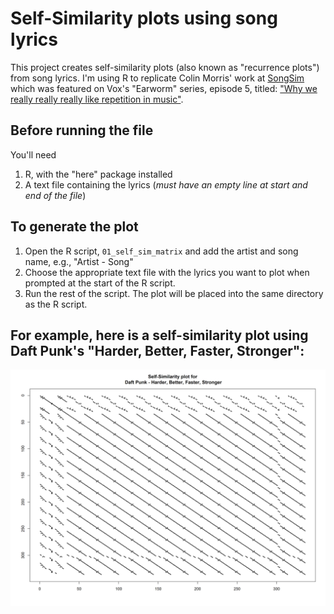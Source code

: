 # Self-Similarity plots using song lyrics
This project creates self-similarity plots (also known as "recurrence plots") from song lyrics. I'm using R to replicate Colin Morris' work at [SongSim](https://colinmorris.github.io/SongSim/#/about) which was featured on Vox's "Earworm" series, episode 5, titled: ["Why we really really really like repetition in music"](https://www.youtube.com/watch?v=HzzmqUoQobc). 

## Before running the file

You'll need
1. R, with the "here" package installed
2. A text file containing the lyrics (*must have an empty line at start and end of the file*)

## To generate the plot
1. Open the R script, `01_self_sim_matrix` and add the artist and song name, e.g., "Artist - Song"
2. Choose the appropriate text file with the lyrics you want to plot when prompted at the start of the R script. 
3. Run the rest of the script. The plot will be placed into the same directory as the R script. 

## For example, here is a self-similarity plot using Daft Punk's "Harder, Better, Faster, Stronger":
![Caption](figs/daft_punk_-_harder,_better,_faster,_stronger_self-sim_plot.png)
